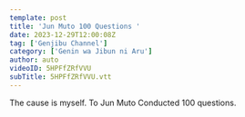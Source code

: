 ```yaml
---
template: post
title: 'Jun Muto 100 Questions '
date: 2023-12-29T12:00:08Z
tag: ['Genjibu Channel']
category: ['Genin wa Jibun ni Aru']
author: auto 
videoID: 5HPFfZRfVVU
subTitle: 5HPFfZRfVVU.vtt
---
```

The cause is myself. To Jun Muto
Conducted 100 questions.


